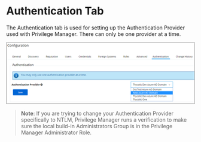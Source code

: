 [title]: # (Authentication Tab)
[tags]: # (authentication provider)
[priority]: # (1)
# Authentication Tab

The Authentication tab is used for setting up the Authentication Provider used with Privilege Manager. There can only be one provider at a time.

![Authentication tab to select the authentication provider](images/config-auth.png)

>**Note**:
>If you are trying to change your Authentication Provider specifically to NTLM, Privilege Manager runs a verification to make sure the local build-in Administrators Group is in the Privilege Manager Administrator Role.
